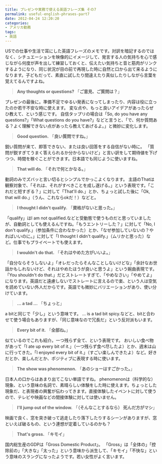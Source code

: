 ```yaml
---
title: プレゼンや実務で使える英語フレーズ集 その7
permalink: useful-english-phrases-part7
date: 2012-04-24 12:20:20
categories:
- アメリカ勤務
tags:
- 英語
---
```

USでの仕事や生活で耳にした英語フレーズのメモです。対訳を暗記するのではなく、シチュエーションを映像的にイメージして、発言する人の気持ちを心で感じながら何度が声を出して練習しておくと、伝えたい気持ちと音と筋肉がリンクするようになり、同じ状況が目の前で再現した時に自然と口から出て来るようになります。子どもだって、素直に試したり間違えたり真似したりしながら言葉を覚えてるんですよね。

> **Any thoughts or questions?**
「**ご意見、ご質問は？**」

プレゼンの最後に。準備不足でゆるい発表になってしまったり、内容は役に立ったのか若干不安な時に使えます。 変な点や、もっと良いアイデアがあったらぜひ教えて、という感じです。
自信タップリの場合は「So, do you have any questions?」「What questions do you have?」などと言うと、「で、何か質問ある？よく理解できない点があったら教えてあげるよ。」と微妙に変化します。

> **Good question.**
「**良い質問ですね。**」

鋭い質問が来て、即答できない、または良い回答をする自信がない時に。
「質問が鋭すぎてうまく答えられるか分からないけど」と言い訳をして期待値を下げつつ、時間を稼ぐことができます。日本語でも同じように使いますね。

> **That will do.**
「**それで何とかなる。**」

動詞のみでズバッと言い切るとシンプルでかっこよくなります。
主語のThatは観察対象で、「それは、それがすべきことを成し遂げる。」という表現です。「これだと短すぎる？」に対して「That'll do.」とか、ちょっと試した後に「Ok, that will do.」（うん、これならokだ！）などと。

> **I thought I didn't qualify.**
「**資格がないと思った。**」

「qualify」はI am not qualified.などと受動態で使うものだと思っていましたが、自動詞としても使えるんですね。「もうエントリーした？」に対して「No, I don't qualify.」（参加条件に合わなかった）とか、「なぜ参加していないの？やればいいのに。」に対して「I thought I didn't qualify.」（ムリかと思った）など。仕事でもプライベートでも使えます。

> **I wouldn't do that.**
「**それはやめた方がいいよ。**」

「自分ならそうしないよ」「オレだったらそんなことしないけどな」「余計なお世話かもしれないけど、それはやめたほうが良いと思うよ」という婉曲表現です。「You shouldn't do that.」だとストレートすぎて、「やめなさい」「やめてよ」になります。英語だと遠慮しないでストレートに言えるので楽、という人は空気を読めていない外人だからです。英語でも微妙にバリエーションがあり、使い分けています。

> **... a tad ...**
「**ちょっと**」

a bitと同じで「少し」という意味です。
... is a tad bit spicy.などと、bitと合わせて使う場合もありますが、「同じ意味なので冗長だ」という反対派もいます。

> **Every bit of it.**
「**全部ね。**」

似ているのでこれも紹介。一つ残らず全て、という表現です。
おいしい食べ物があって「I ate up every bit of it.」（一つ残らず食べ尽したよ）とか、週末は山に行ってきた。「I enjoyed every bit of it.」（すごい楽しんできたよ）など。好きだとか、楽しんだとか、ポジティブに表現する時に使います。

> **The show was phenomenon.**
「**あのショーはすごかった。**」

日本人の口からはあまり出てこない単語ですね。
phenomenonは（科学的な）現象、という意味の名詞で、素晴らしい体験をした時に使えます。ちょっとした現象だ、と表現者の興奮が伝わってきます。直接体験したイベントに対して使うので、テレビや映画などの間接体験に対しては使いません。

> **I'll jump out of the window.**
「**（そんなことするなら） 死んだ方がマシ**」

映画で良く、窓を突き破って逃走したり落下したりするシーンがありますが、窓といえば破るもの、という連想が定着しているのかも？

> **That's gross.**
「**キモイ**」

国内総生産のGDPは「Gross Domestic Product」。
「Gross」は「全体の」「控除前の」「大きな」「太った」という意味から派生して、「キモイ」「不快な」という意味のスラングになったようです。若い女性がよく言います。